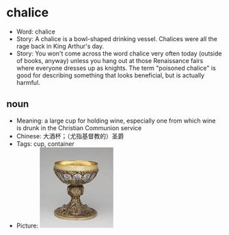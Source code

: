 # chalice

- Word: chalice
- Story: A chalice is a bowl-shaped drinking vessel. Chalices were all the rage back in King Arthur's day.
- Story: You won't come across the word chalice very often today (outside of books, anyway) unless you hang out at those Renaissance fairs where everyone dresses up as knights. The term "poisoned chalice" is good for describing something that looks beneficial, but is actually harmful.

## noun

- Meaning: a large cup for holding wine, especially one from which wine is drunk in the Christian Communion service
- Chinese: 大酒杯；（尤指基督教的）圣爵
- Tags: cup, container
- Picture: ![](images/chalice.jpeg)

